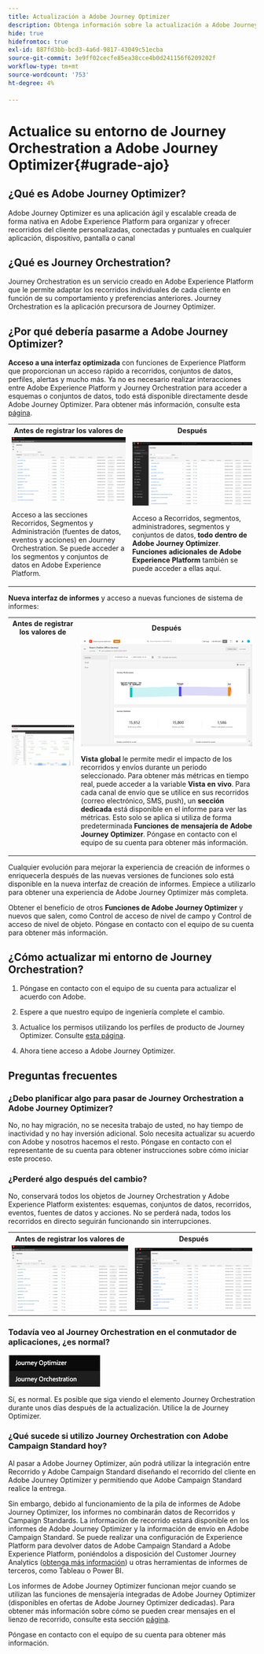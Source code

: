 ```yaml
---
title: Actualización a Adobe Journey Optimizer
description: Obtenga información sobre la actualización a Adobe Journey Optimizer
hide: true
hidefromtoc: true
exl-id: 887fd3bb-bcd3-4a6d-9817-43049c51ecba
source-git-commit: 3e9ff02cecfe85ea38cce4b0d241156f6209202f
workflow-type: tm+mt
source-wordcount: '753'
ht-degree: 4%

---
```


# Actualice su entorno de Journey Orchestration a Adobe Journey Optimizer{#ugrade-ajo}

## ¿Qué es Adobe Journey Optimizer?

Adobe Journey Optimizer es una aplicación ágil y escalable creada de forma nativa en Adobe Experience Platform para organizar y ofrecer recorridos del cliente personalizadas, conectadas y puntuales en cualquier aplicación, dispositivo, pantalla o canal&#x200B;

## ¿Qué es Journey Orchestration?

Journey Orchestration es un servicio creado en Adobe Experience Platform que le permite adaptar los recorridos individuales de cada cliente en función de su comportamiento y preferencias anteriores. Journey Orchestration es la aplicación precursora de Journey Optimizer.

## ¿Por qué debería pasarme a Adobe Journey Optimizer?

**Acceso a una interfaz optimizada** con funciones de Experience Platform que proporcionan un acceso rápido a recorridos, conjuntos de datos, perfiles, alertas y mucho más. Ya no es necesario realizar interacciones entre Adobe Experience Platform y Journey Orchestration para acceder a esquemas o conjuntos de datos, todo está disponible directamente desde Adobe Journey Optimizer. Para obtener más información, consulte esta [página](https://experienceleague.adobe.com/docs/journey-optimizer/using/get-started/user-interface.html).

<table>
<tr>
<th>Antes de registrar los valores de</th>
<th>Después</th>
</tr>
<tr>
<td><img src="../assets/migration-ajo-1.png"><p>Acceso a las secciones Recorridos, Segmentos y Administración (fuentes de datos, eventos y acciones) en Journey Orchestration. Se puede acceder a los segmentos y conjuntos de datos en Adobe Experience Platform. </p></td>
<td><img src="../assets/migration-ajo-2.png"><p>Acceso a Recorridos, segmentos, administradores, segmentos y conjuntos de datos, <strong>todo dentro de Adobe Journey Optimizer</strong>. <strong>Funciones adicionales de Adobe Experience Platform</strong> también se puede acceder a ellas aquí.</p></td>
</tr>
</table>

**Nueva interfaz de informes** y acceso a nuevas funciones de sistema de informes:

<table>
<tr>
<th>Antes de registrar los valores de</th>
<th>Después</th>
</tr>
<tr>
<td><img src="../assets/migration-ajo-5.png"></td>
<td><img src="../assets/migration-ajo-6.png"><p><strong>Vista global</strong> le permite medir el impacto de los recorridos y envíos durante un periodo seleccionado. Para obtener más métricas en tiempo real, puede acceder a la variable <strong>Vista en vivo</strong>. Para cada canal de envío que se utilice en sus recorridos (correo electrónico, SMS, push), un <strong>sección dedicada</strong> está disponible en el informe para ver las métricas. Esto solo se aplica si utiliza de forma predeterminada <strong>Funciones de mensajería de Adobe Journey Optimizer</strong>. Póngase en contacto con el equipo de su cuenta para obtener más información.</p></td>
</tr>
</table>

Cualquier evolución para mejorar la experiencia de creación de informes o enriquecerla después de las nuevas versiones de funciones solo está disponible en la nueva interfaz de creación de informes. Empiece a utilizarlo para obtener una experiencia de Adobe Journey Optimizer más completa.

Obtener el beneficio de otros **Funciones de Adobe Journey Optimizer** y nuevos que salen, como Control de acceso de nivel de campo y Control de acceso de nivel de objeto. Póngase en contacto con el equipo de su cuenta para obtener más información.

## ¿Cómo actualizar mi entorno de Journey Orchestration?

1. Póngase en contacto con el equipo de su cuenta para actualizar el acuerdo con Adobe.

1. Espere a que nuestro equipo de ingeniería complete el cambio.

1. Actualice los permisos utilizando los perfiles de producto de Journey Optimizer. Consulte [esta página](https://experienceleague.adobe.com/docs/journey-optimizer/using/administration/ootb-product-profiles.html?lang=es).

1. Ahora tiene acceso a Adobe Journey Optimizer.

## Preguntas frecuentes

### ¿Debo planificar algo para pasar de Journey Orchestration a Adobe Journey Optimizer?

No, no hay migración, no se necesita trabajo de usted, no hay tiempo de inactividad y no hay inversión adicional. Solo necesita actualizar su acuerdo con Adobe y nosotros hacemos el resto. Póngase en contacto con el representante de su cuenta para obtener instrucciones sobre cómo iniciar este proceso.

### ¿Perderé algo después del cambio?

No, conservará todos los objetos de Journey Orchestration y Adobe Experience Platform existentes: esquemas, conjuntos de datos, recorridos, eventos, fuentes de datos y acciones. No se perderá nada, todos los recorridos en directo seguirán funcionando sin interrupciones.

<table>
<tr>
<th>Antes de registrar los valores de</th>
<th>Después</th>
</tr>
<tr>
<td><img src="../assets/migration-ajo-7.png"></td>
<td><img src="../assets/migration-ajo-8.png"></td>
</tr>
</table>

### Todavía veo al Journey Orchestration en el conmutador de aplicaciones, ¿es normal?

![](../assets/migration-ajo-9.png)

Sí, es normal. Es posible que siga viendo el elemento Journey Orchestration durante unos días después de la actualización. Utilice la de Journey Optimizer.

### ¿Qué sucede si utilizo Journey Orchestration con Adobe Campaign Standard hoy?

Al pasar a Adobe Journey Optimizer, aún podrá utilizar la integración entre Recorrido y Adobe Campaign Standard diseñando el recorrido del cliente en Adobe Journey Optimizer y permitiendo que Adobe Campaign Standard realice la entrega.

Sin embargo, debido al funcionamiento de la pila de informes de Adobe Journey Optimizer, los informes no combinarán datos de Recorridos y Campaign Standards. La información de recorrido estará disponible en los informes de Adobe Journey Optimizer y la información de envío en Adobe Campaign Standard. Se puede realizar una configuración de Experience Platform para devolver datos de Adobe Campaign Standard a Adobe Experience Platform, poniéndolos a disposición del Customer Journey Analytics ([obtenga más información](https://business.adobe.com/products/experience-platform/customer-journey-analytics.html)) u otras herramientas de informes de terceros, como Tableau o Power BI.

Los informes de Adobe Journey Optimizer funcionan mejor cuando se utilizan las funciones de mensajería integradas de Adobe Journey Optimizer (disponibles en ofertas de Adobe Journey Optimizer dedicadas). Para obtener más información sobre cómo se pueden crear mensajes en el lienzo de recorrido, consulte esta sección [página](https://experienceleague.adobe.com/docs/journey-optimizer/using/messages/messages-in-journeys.html).

Póngase en contacto con el equipo de su cuenta para obtener más información.
